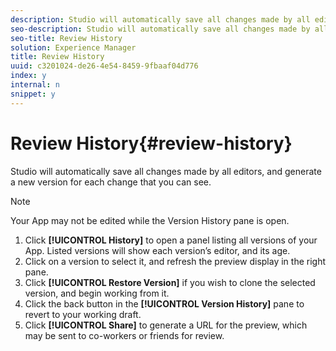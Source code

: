 ```yaml
---
description: Studio will automatically save all changes made by all editors, and generate a new version for each change that you can see.
seo-description: Studio will automatically save all changes made by all editors, and generate a new version for each change that you can see.
seo-title: Review History
solution: Experience Manager
title: Review History
uuid: c3201024-de26-4e54-8459-9fbaaf04d776
index: y
internal: n
snippet: y
---
```


# Review History{#review-history}

Studio will automatically save all changes made by all editors, and generate a new version for each change that you can see.

>[!NOTE]
>
>Your App may not be edited while the Version History pane is open.

1. Click **[!UICONTROL History]** to open a panel listing all versions of your App. Listed versions will show each version’s editor, and its age.
1. Click on a version to select it, and refresh the preview display in the right pane.
1. Click **[!UICONTROL Restore Version]** if you wish to clone the selected version, and begin working from it.
1. Click the back button in the **[!UICONTROL Version History]** pane to revert to your working draft.
1. Click **[!UICONTROL Share]** to generate a URL for the preview, which may be sent to co-workers or friends for review.
